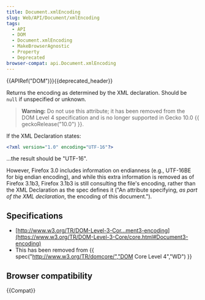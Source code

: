 ```yaml
---
title: Document.xmlEncoding
slug: Web/API/Document/xmlEncoding
tags:
  - API
  - DOM
  - Document.xmlEncoding
  - MakeBrowserAgnostic
  - Property
  - Deprecated
browser-compat: api.Document.xmlEncoding
---
```

{{APIRef("DOM")}}{{deprecated_header}}

Returns the encoding as determined by the XML declaration. Should be `null` if unspecified or unknown.

> **Warning:** Do not use this attribute; it has been removed from the DOM Level 4 specification and is no longer supported in Gecko 10.0 {{ geckoRelease("10.0") }}.

If the XML Declaration states:

```xml
<?xml version="1.0" encoding="UTF-16"?>
```

...the result should be "UTF-16".

However, Firefox 3.0 includes information on endianness (e.g., UTF-16BE for big endian encoding), and while this extra information is removed as of Firefox 3.1b3, Firefox 3.1b3 is still consulting the file's encoding, rather than the XML Declaration as the spec defines it ("An attribute specifying, _as part of the XML declaration_, the encoding of this document.").

## Specifications

- [http://www.w3.org/TR/DOM-Level-3-Cor...ment3-encoding](https://www.w3.org/TR/DOM-Level-3-Core/core.html#Document3-encoding)
- This has been removed from {{ spec("http://www.w3.org/TR/domcore/","DOM Core Level 4","WD") }}

## Browser compatibility

{{Compat}}
